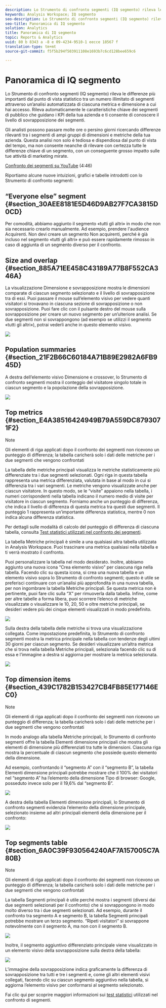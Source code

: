 ```yaml
---
description: Lo Strumento di confronto segmenti (IQ segmento) rileva le differenze più importanti dal punto di vista statistico tra un numero illimitato di segmenti attraverso un’analisi automatizzata di ciascuna metrica e dimensione a cui hai accesso. Rileva automaticamente le caratteristiche chiave dei segmenti di pubblico che guidano i KPI della tua azienda e ti consente di conoscere il livello di sovrapposizione dei segmenti.
keywords: Analysis Workspace; IQ segmento
seo-description: Lo Strumento di confronto segmenti (IQ segmento) rileva le differenze più importanti dal punto di vista statistico tra un numero illimitato di segmenti attraverso un’analisi automatizzata di ciascuna metrica e dimensione a cui hai accesso. Rileva automaticamente le caratteristiche chiave dei segmenti di pubblico che guidano i KPI della tua azienda e ti consente di conoscere il livello di sovrapposizione dei segmenti.
seo-title: Panoramica di IQ segmento
solution: Analytics
title: Panoramica di IQ segmento
topic: Reports & Analytics
uuid: 80 b 8343 a -8 e 09-4234-9510-1 eecce 18567 f
translation-type: tm+mt
source-git-commit: f5f5b294f503911108e1693b7c6cd128bee659c6

---
```



# Panoramica di IQ segmento

Lo Strumento di confronto segmenti (IQ segmento) rileva le differenze più importanti dal punto di vista statistico tra un numero illimitato di segmenti attraverso un’analisi automatizzata di ciascuna metrica e dimensione a cui hai accesso. Rileva automaticamente le caratteristiche chiave dei segmenti di pubblico che guidano i KPI della tua azienda e ti consente di conoscere il livello di sovrapposizione dei segmenti.

Gli analisti possono passare molte ore o persino giorni ricercando differenze rilevanti tra i segmenti di ampi gruppi di dimensioni e metriche della tua azienda. Questa analisi non solo è tediosa e dispendiosa dal punto di vista del tempo, ma non consente neanche di rilevare con certezza tutte le differenze chiave di un segmento, con un conseguente grosso impatto sulle tue attività di marketing mirate.

[Confronto dei segmenti su YouTube](https://www.youtube.com/watch?v=fO3PNB93U_w&list=PL2tCx83mn7GuNnQdYGOtlyCu0V5mEZ8sS&index=38) (4:46)

Riportiamo alcune nuove intuizioni, grafici e tabelle introdotti con lo Strumento di confronto segmenti:

## “Everyone else” segment {#section_30AEE8181E5D46D9AB27F7CA3815D0CD}

Per comodità, abbiamo aggiunto il segmento «tutti gli altri» in modo che non sia necessario crearlo manualmente. Ad esempio, prendere l'audience Acquirenti. Non devi creare un segmento Non acquirenti, perché è già incluso nel segmento «tutti gli altri» e può essere rapidamente rimosso in caso di aggiunta di un segmento diverso per il confronto.

## Size and overlap {#section_885A71EE458C43189A77B8F552CA346A}

La visualizzazione Dimensione e sovrapposizione mostra le dimensioni comparate di ciascun segmento selezionato e il livello di sovrapposizione tra di essi. Puoi passare il mouse sull’elemento visivo per vedere quanti visitatori si trovavano in ciascuna sezione di sovrapposizione o non sovrapposizione. Puoi fare clic con il pulsante destro del mouse sulla sovrapposizione per creare un nuovo segmento per un’ulteriore analisi. Se due segmenti non si sovrappongono (ad esempio se utilizzi il segmento «tutti gli altri»), potrai vederli anche in questo elemento visivo.

![](assets/size-overlap.png)

## Population summaries {#section_21F2B66C60184A71B89E2982A6FB945D}

A destra dell’elemento visivo Dimensione e crossover, lo Strumento di confronto segmenti mostra il conteggio del visitatore singolo totale in ciascun segmento e la popolazione della sovrapposizione.

![](assets/population_summaries.png)

## Top metrics {#section_E4A38516424949B79A559DC8793071F2}

>[!NOTE]
>
>Gli elementi di riga applicati dopo il confronto dei segmenti non ricevono un punteggio di differenza; la tabella caricherà solo i dati delle metriche per i due segmenti che vengono confrontati

La tabella delle metriche principali visualizza le metriche statisticamente più differenziate tra i due segmenti selezionati. Ogni riga in questa tabella rappresenta una metrica differenziata, valutata in base al modo in cui si differenzia tra i vari segmenti. Le metriche vengono visualizzate anche per ciascun visitatore. In questo modo, se le “visite” appaiono nella tabella, i numeri corrispondenti nella tabella indicano il numero medio di visite per visitatore in ciascun segmento. Forniamo anche un punteggio di differenza, che indica il livello di differenza di questa metrica tra questi due segmenti. Il punteggio 1 rappresenta un’importante differenza statistica, mentre 0 non indica alcuna differenza statistica.

Per dettagli sulle modalità di calcolo del punteggio di differenza di ciascuna tabella, consulta [Test statistici utilizzati nel confronto dei segmenti](../../../../analyze/analysis-workspace/c-panels/c-segment-comparison/statistical-test.md#concept_0B6AC754EAED460283D4626983F838F4).

La tabella Metriche principali è simile a una qualsiasi altra tabella utilizzata in Analysis Workspace. Puoi trascinare una metrica qualsiasi nella tabella e ti verrà mostrato il confronto.

Puoi personalizzare la tabella nel modo desiderato. Inoltre, abbiamo aggiunto una nuova icona “Crea elemento visivo” per ciascuna riga nella tabella. Facendo clic su questa icona, si crea una nuova tabella e un elemento visivo sopra lo Strumento di confronto segmenti; questo è utile se preferisci continuare con un’analisi più approfondita in una nuova tabella, per non ingombrare la tabella Metriche principali. Se questa metrica non è pertinente, puoi fare clic sulla “X” per rimuoverla dalla tabella. Infine, come per altre tabelle a forma libera, puoi scorrere l’elenco di metriche visualizzate o visualizzare le 10, 20, 50 e oltre metriche principali, se desideri vedere più dei cinque elementi visualizzati in modo predefinito.

![](assets/top-metrics.png)

Sulla destra della tabella delle metriche si trova una visualizzazione collegata. Come impostazione predefinita, lo Strumento di confronto segmenti mostra la metrica principale nella tabella con tendenze degli ultimi 30 giorni per ciascun segmento. Se desideri visualizzare un’altra metrica che si trova nella tabella Metriche principali, selezionala facendo clic su di essa e l’immagine a destra si aggiorna per mostrare la metrica selezionata.

![](assets/linked-viz.png)

## Top dimension items {#section_439C1782B153427CB4FB85E177146EC0}

>[!NOTE]
>
>Gli elementi di riga applicati dopo il confronto dei segmenti non ricevono un punteggio di differenza; la tabella caricherà solo i dati delle metriche per i due segmenti che vengono confrontati

In modo analogo alla tabella Metriche principali, lo Strumento di confronto segmenti offre la tabella Elementi dimensione principali che mostra gli elementi di dimensione più differenziati tra tutte le dimensioni. Ciascuna riga mostra la percentuale di ciascun segmento che possiede questo elemento della dimensione.

Ad esempio, confrontando il “segmento A” con il “segmento B”, la tabella Elementi dimensione principali potrebbe mostrare che il 100% dei visitatori nel “segmento A” ha l’elemento della dimensione Tipo di browser: Google, posseduto invece solo per il 19,6% dal “segmento B”.

![](assets/top-dimension-item1.png)

A destra della tabella Elementi dimensione principali, lo Strumento di confronto segmenti evidenzia l’elemento della dimensione principale, selezionato insieme ad altri principali elementi della dimensione per il confronto:

![](assets/top-dimension-item.png)

## Top segments table {#section_6A0C39F930564240AF7A157005C7A80B}

>[!NOTE]
>
>Gli elementi di riga applicati dopo il confronto dei segmenti non ricevono un punteggio di differenza; la tabella caricherà solo i dati delle metriche per i due segmenti che vengono confrontati

La tabella Segmenti principali è utile perché mostra i segmenti (diversi dai due segmenti selezionati per il confronto) che si sovrappongono in modo molto diverso tra i due segmenti selezionati. Ad esempio, durante il confronto tra segmento A e segmento B, la tabella Segmenti principali potrebbe mostrare un terzo segmento. “Ripeti visitatori” si sovrappone notevolmente con il segmento A, ma non con il segmento B.

![](assets/top-segments.png)

Inoltre, il segmento aggiuntivo differenziato principale viene visualizzato in un elemento visivo della sovrapposizione sulla destra della tabella:

![](assets/segment-overlap.png)

L’immagine della sovrapposizione indica graficamente la differenza di sovrapposizione tra tutti e tre i segmenti e, come gli altri elementi visivi collegati, facendo clic su ciascun segmento aggiuntivo nella tabella, si aggiorna l’elemento visivo per conformarsi al segmento selezionato.

Fai clic qui per scoprire maggiori informazioni sui [test statistici](../../../../analyze/analysis-workspace/c-panels/c-segment-comparison/statistical-test.md#concept_0B6AC754EAED460283D4626983F838F4) utilizzati nel confronto di segmenti.
